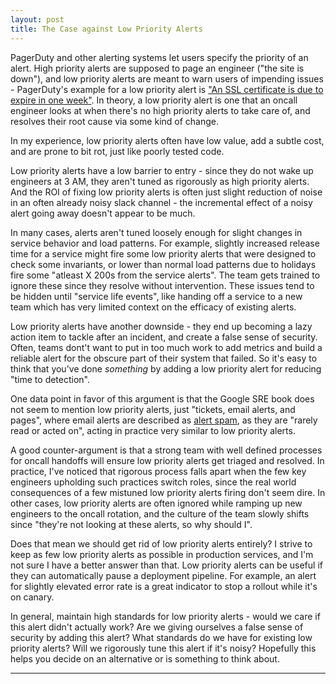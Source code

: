 ```yaml
---
layout: post
title: The Case against Low Priority Alerts
---
```


PagerDuty and other alerting systems let users specify the priority of an alert. High priority alerts are supposed to page an engineer ("the site is down"), and low priority alerts are meant to warn users of impending issues - PagerDuty's example for a low priority alert is ["An SSL certificate is due to expire in one week"](https://response.pagerduty.com/oncall/alerting_principles/#an-ssl-certificate-is-due-to-expire-in-one-week). In theory, a low priority alert is one that an oncall engineer looks at when there's no high priority alerts to take care of, and resolves their root cause via some kind of change.

In my experience, low priority alerts often have low value, add a subtle cost, and are prone to bit rot, just like poorly tested code.

Low priority alerts have a low barrier to entry - since they do not wake up engineers at 3 AM, they aren't tuned as rigorously as high priority alerts. And the ROI of fixing low priority alerts is often just slight reduction of noise in an often already noisy slack channel - the incremental effect of a noisy alert going away doesn't appear to be much. 

In many cases, alerts aren't tuned loosely enough for slight changes in service behavior and load patterns. For example, slightly increased release time for a service might fire some low priority alerts that were designed to check some invariants, or lower than normal load patterns due to holidays fire some "atleast X 200s from the service alerts". The team gets trained to ignore these since they resolve without intervention. These issues tend to be hidden until "service life events", like handing off a service to a new team which has very limited context on the efficacy of existing alerts.

Low priority alerts have another downside - they end up becoming a lazy action item to tackle after an incident, and create a false sense of security. Often, teams dont't want to put in too much work to add metrics and build a reliable alert for the obscure part of their system that failed. So it's easy to think that you've done _something_ by adding a low priority alert for reducing "time to detection".

One data point in favor of this argument is that the Google SRE book does not seem to mention low priority alerts, just "tickets, email alerts, and pages", where email alerts are described as [alert spam](https://landing.google.com/sre/sre-book/chapters/monitoring-distributed-systems/#id-LvQuvtYS7UvI8h4), as they are "rarely read or acted on", acting in practice very similar to low priority alerts.

A good counter-argument is that a strong team with well defined processes for oncall handoffs will ensure low priority alerts get triaged and resolved. In practice, I've noticed that rigorous process falls apart when the few key engineers upholding such practices switch roles, since the real world consequences of a few mistuned low priority alerts firing don't seem dire. In other cases, low priority alerts are often ignored while ramping up new engineers to the oncall rotation, and the culture of the team slowly shifts since "they're not looking at these alerts, so why should I".

Does that mean we should get rid of low priority alerts entirely? I strive to keep as few low priority alerts as possible in production services, and I'm not sure I have a better answer than that. Low priority alerts can be useful if they can automatically pause a deployment pipeline. For example, an alert for slightly elevated error rate is a great indicator to stop a rollout while it's on canary.

In general, maintain high standards for low priority alerts - would we care if this alert didn't actually work? Are we giving ourselves a false sense of security by adding this alert? What standards do we have for existing low priority alerts? Will we rigorously tune this alert if it's noisy? Hopefully this helps you decide on an alternative or is something to think about.

-------
